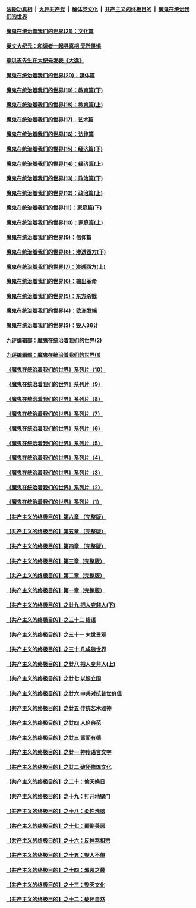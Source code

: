 

####  [法轮功真相](../../../../basic/blob/master/README.md?t=12090302) &nbsp;|&nbsp; [九评共产党](../../../../9ping.md/blob/master/README.md?t=12090302) &nbsp;|&nbsp; [解体党文化](../../../../jtdwh.md/blob/master/README.md?t=12090302)  &nbsp;|&nbsp; [共产主义的终极目的](../../../../gczydzjmd.md/blob/master/README.md?t=12090302) &nbsp;|&nbsp; [魔鬼在统治我们的世界](../../../../mgztzwmdsj.md/blob/master/README.md?t=12090302) 

#### [魔鬼在统治着我们的世界(21)：文化篇](../pages/nsc422/n10597706.md?t=12090302) 

#### [英文大纪元：和读者一起寻真相 无所畏惧](../pages/nsc422/n12542027.md?t=12090302) 

#### [李洪志先生在大纪元发表《大选》](../pages/nsc422/n12534746.md?t=12090302) 

#### [魔鬼在统治着我们的世界(20)：媒体篇](../pages/nsc422/n10586579.md?t=12090302) 

#### [魔鬼在统治着我们的世界(19)：教育篇(下)](../pages/nsc422/n10564808.md?t=12090302) 

#### [魔鬼在统治着我们的世界(18)：教育篇(上)](../pages/nsc422/n10526970.md?t=12090302) 

#### [魔鬼在统治着我们的世界(17)：艺术篇](../pages/nsc422/n10499093.md?t=12090302) 

#### [魔鬼在统治着我们的世界(16)：法律篇](../pages/nsc422/n10485969.md?t=12090302) 

#### [魔鬼在统治着我们的世界(15)：经济篇(下)](../pages/nsc422/n10469975.md?t=12090302) 

#### [魔鬼在统治着我们的世界(14)：经济篇(上)](../pages/nsc422/n10457370.md?t=12090302) 

#### [魔鬼在统治着我们的世界(13)：政治篇(下)](../pages/nsc422/n10448270.md?t=12090302) 

#### [魔鬼在统治着我们的世界(12)：政治篇(上)](../pages/nsc422/n10444576.md?t=12090302) 

#### [魔鬼在统治着我们的世界(11)：家庭篇(下)](../pages/nsc422/n10440961.md?t=12090302) 

#### [魔鬼在统治着我们的世界(10)：家庭篇(上)](../pages/nsc422/n10435448.md?t=12090302) 

#### [魔鬼在统治着我们的世界(9)：信仰篇](../pages/nsc422/n10432159.md?t=12090302) 

#### [魔鬼在统治着我们的世界(8)：渗透西方(下)](../pages/nsc422/n10429603.md?t=12090302) 

#### [魔鬼在统治着我们的世界(7)：渗透西方(上)](../pages/nsc422/n10426013.md?t=12090302) 

#### [魔鬼在统治着我们的世界(6)：输出革命](../pages/nsc422/n10421536.md?t=12090302) 

#### [魔鬼在统治着我们的世界(5)：东方杀戮](../pages/nsc422/n10417707.md?t=12090302) 

#### [魔鬼在统治着我们的世界(4)：欧洲发端](../pages/nsc422/n10414890.md?t=12090302) 

#### [魔鬼在统治着我们的世界(3)：毁人36计](../pages/nsc422/n10411583.md?t=12090302) 

#### [九评编辑部：魔鬼在统治着我们的世界(2)](../pages/nsc422/n10410036.md?t=12090302) 

#### [九评编辑部：魔鬼在统治着我们的世界(1)](../pages/nsc422/n10406825.md?t=12090302) 

#### [《魔鬼在统治着我们的世界》系列片（10）](../pages/nsc422/n12292670.md?t=12090302) 

#### [《魔鬼在统治着我们的世界》系列片（9）](../pages/nsc422/n12290859.md?t=12090302) 

#### [《魔鬼在统治着我们的世界》系列片（8）](../pages/nsc422/n12287445.md?t=12090302) 

#### [《魔鬼在统治着我们的世界》系列片（7）](../pages/nsc422/n12283425.md?t=12090302) 

#### [《魔鬼在统治着我们的世界》系列片（6）](../pages/nsc422/n12282314.md?t=12090302) 

#### [《魔鬼在统治着我们的世界》系列片（5）](../pages/nsc422/n12281419.md?t=12090302) 

#### [《魔鬼在统治着我们的世界》系列片（4）](../pages/nsc422/n12274024.md?t=12090302) 

#### [《魔鬼在统治着我们的世界》系列片（3）](../pages/nsc422/n12271322.md?t=12090302) 

#### [《魔鬼在统治着我们的世界》系列片（2）](../pages/nsc422/n12269049.md?t=12090302) 

#### [《魔鬼在统治着我们的世界》系列片（1）](../pages/nsc422/n12267575.md?t=12090302) 

#### [【共产主义的终极目的】第六章 （完整版）](../pages/nsc422/n11428913.md?t=12090302) 

#### [【共产主义的终极目的】第五章 （完整版）](../pages/nsc422/n11428912.md?t=12090302) 

#### [【共产主义的终极目的】第四章 （完整版）](../pages/nsc422/n11428907.md?t=12090302) 

#### [【共产主义的终极目的】第三章（完整版）](../pages/nsc422/n11428848.md?t=12090302) 

#### [【共产主义的终极目的】第二章（完整版）](../pages/nsc422/n11428831.md?t=12090302) 

#### [【共产主义的终极目的】第一章（完整版）](../pages/nsc422/n11417651.md?t=12090302) 

#### [【共产主义的终极目的】之廿九 把人变非人(下)](../pages/nsc422/n11344140.md?t=12090302) 

#### [【共产主义的终极目的】之三十二 结语](../pages/nsc422/n11360535.md?t=12090302) 

#### [【共产主义的终极目的】之三十一 末世景观](../pages/nsc422/n11351129.md?t=12090302) 

#### [【共产主义的终极目的】之三十 几成狼世界](../pages/nsc422/n11348280.md?t=12090302) 

#### [【共产主义的终极目的】之廿八 把人变非人(上)](../pages/nsc422/n11340492.md?t=12090302) 

#### [【共产主义的终极目的】之廿七 以恨立国](../pages/nsc422/n11336944.md?t=12090302) 

#### [【共产主义的终极目的】之廿六 中共对抗普世价值](../pages/nsc422/n11324785.md?t=12090302) 

#### [【共产主义的终极目的】之廿五 传统艺术颂神](../pages/nsc422/n11296396.md?t=12090302) 

#### [【共产主义的终极目的】之廿四 人伦典范](../pages/nsc422/n11296397.md?t=12090302) 

#### [【共产主义的终极目的】之廿三 富而有德](../pages/nsc422/n11283598.md?t=12090302) 

#### [【共产主义的终极目的】之廿一 神传语言文字](../pages/nsc422/n11263265.md?t=12090302) 

#### [【共产主义的终极目的】之廿二 破坏修炼文化](../pages/nsc422/n11245728.md?t=12090302) 

#### [【共产主义的终极目的】之二十：偷天换日](../pages/nsc422/n11238846.md?t=12090302) 

#### [【共产主义的终极目的】之十九：打开地狱门](../pages/nsc422/n11206376.md?t=12090302) 

#### [【共产主义的终极目的】之十八：柔性洗脑](../pages/nsc422/n11199994.md?t=12090302) 

#### [【共产主义的终极目的】之十七：颠倒善恶](../pages/nsc422/n11179782.md?t=12090302) 

#### [【共产主义的终极目的】之十六：反神骂祖宗](../pages/nsc422/n11166798.md?t=12090302) 

#### [【共产主义的终极目的】之十五：毁人不倦](../pages/nsc422/n11166792.md?t=12090302) 

#### [【共产主义的终极目的】之十四：邪恶之最](../pages/nsc422/n11150249.md?t=12090302) 

#### [【共产主义的终极目的】之十三：毁灭文化](../pages/nsc422/n11135227.md?t=12090302) 

#### [【共产主义的终极目的】之十二：破坏自然](../pages/nsc422/n11135214.md?t=12090302) 

